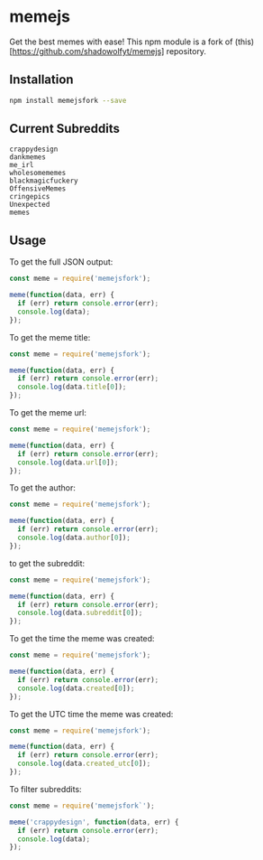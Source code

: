 # memejs
Get the best memes with ease!
This npm module is a fork of (this)[https://github.com/shadowolfyt/memejs] repository.

## Installation
```bash
npm install memejsfork --save
```

## Current Subreddits
```
crappydesign
dankmemes
me_irl
wholesomememes
blackmagicfuckery
OffensiveMemes
cringepics
Unexpected
memes
```

## Usage
To get the full JSON output:
```js
const meme = require('memejsfork');

meme(function(data, err) {
  if (err) return console.error(err);
  console.log(data);
});
```
To get the meme title:
```js
const meme = require('memejsfork');

meme(function(data, err) {
  if (err) return console.error(err);
  console.log(data.title[0]);
});
```
To get the meme url:
```js
const meme = require('memejsfork');

meme(function(data, err) {
  if (err) return console.error(err);
  console.log(data.url[0]);
});
```
To get the author:
```js
const meme = require('memejsfork');

meme(function(data, err) {
  if (err) return console.error(err);
  console.log(data.author[0]);
});
```
to get the subreddit:
```js
const meme = require('memejsfork');

meme(function(data, err) {
  if (err) return console.error(err);
  console.log(data.subreddit[0]);
});
```
To get the time the meme was created:
```js
const meme = require('memejsfork');

meme(function(data, err) {
  if (err) return console.error(err);
  console.log(data.created[0]);
});
```
To get the UTC time the meme was created:
```js
const meme = require('memejsfork');

meme(function(data, err) {
  if (err) return console.error(err);
  console.log(data.created_utc[0]);
});
```
To filter subreddits:
```js
const meme = require('memejsfork`');

meme('crappydesign', function(data, err) {
  if (err) return console.error(err);
  console.log(data);
});
```
